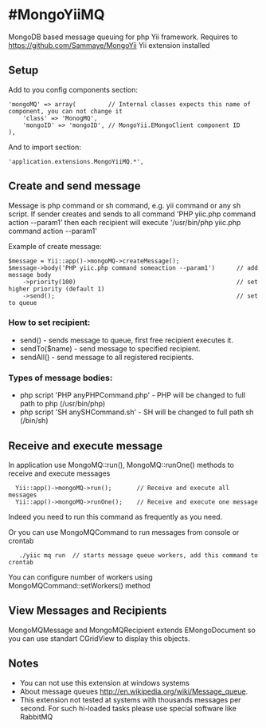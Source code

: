 #MongoYiiMQ
==========

MongoDB based message queuing for php Yii framework.
Requires to https://github.com/Sammaye/MongoYii Yii extension installed


## Setup

Add to you config components section:

	'mongoMQ' => array(			// Internal classes expects this name of component, you can not change it
		'class' => 'MonogMQ',
		'mongoID' => 'mongoID', // MongoYii.EMongoClient component ID
	),

And to import section:

	'application.extensions.MongoYiiMQ.*',

## Create and send message

Message is php command or sh command, e.g. yii command or any sh script. If sender creates and sends to all command 'PHP yiic.php command action --param1'
then each recipient will execute '/usr/bin/php yiic.php command action --param1'

Example of create message:

    $message = Yii::app()->mongoMQ->createMessage();
    $message->body('PHP yiic.php command someaction --param1')      // add message body
        ->priority(100)                                             // set higher priority (default 1)
        ->send();                                                   // set to queue

### How to set recipient:

- send() - sends message to queue, first free recipient executes it.
- sendTo($name) - send message to specified recipient.
- sendAll() - send message to all registered recipients.

### Types of message bodies:

- php script 'PHP anyPHPCommand.php' - PHP will be changed to full path to php (/usr/bin/php)
- php script 'SH anySHCommand.sh' - SH will be changed to full path sh (/bin/sh)


## Receive and execute message

In application use MongoMQ::run(), MongoMQ::runOne() methods to receive and execute messages

      Yii::app()->mongoMQ->run();       // Receive and execute all messages
      Yii::app()->mongoMQ->runOne();    // Receive and execute one message

Indeed you need to run this command as frequently as you need.

Or you can use MongoMQCommand to run messages from console or crontab

       ./yiic mq run  // starts message queue workers, add this command to crontab

You can configure number of workers using MongoMQCommand::setWorkers() method


## View Messages and Recipients

MongoMQMessage and MongoMQRecipient extends EMongoDocument so you can use standart CGridView to display this objects.

## Notes
- You can not use this extension at windows systems
- About message queues http://en.wikipedia.org/wiki/Message_queue.
- This extension not tested at systems with thousands messages per second. For such hi-loaded tasks please use special software like RabbitMQ


